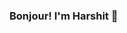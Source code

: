### Bonjour! I'm Harshit 👋

<!--
**harshitmalik03/harshitmalik03** is a ✨ _special_ ✨ repository because its `README.md` (this file) appears on your GitHub profile.

Here are some ideas to get you started:

- 🔭 I’m currently working on my personal website.
- 🌱 I’m currently learning Web Development.
- 👯 I’m looking to collaborate on creative projects.
- 🤔 I’m looking for help with advanced backend features.
- 💬 Ask me about my goals !
- 📫 How to reach me: malikharshit.333@gmail.com
- 😄 Pronouns: He/His
- ⚡ Fun fact: I'm own a video editing page !!
-->

